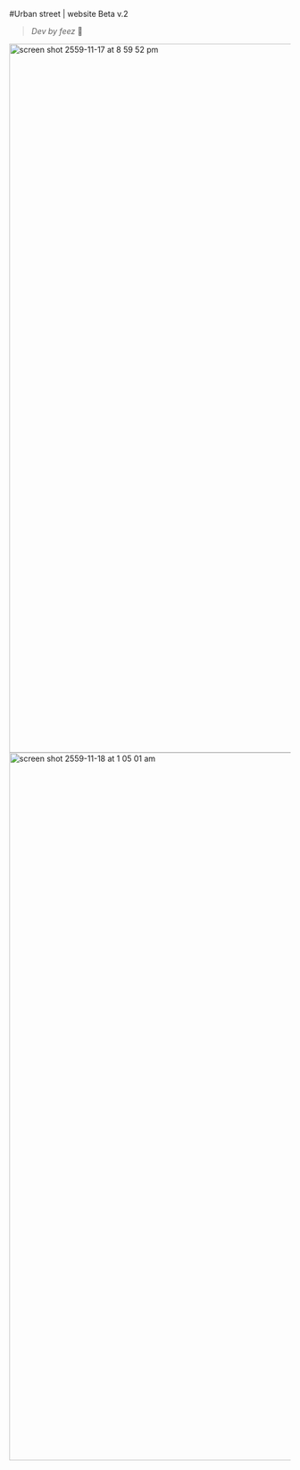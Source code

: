#Urban street | website Beta v.2 
>*Dev by feez* :leaves:

<img width="1267" alt="screen shot 2559-11-17 at 8 59 52 pm" src="https://cloud.githubusercontent.com/assets/23470045/20392106/f8292480-ad08-11e6-8704-8d2d019f832f.png">
<img width="1265" alt="screen shot 2559-11-18 at 1 05 01 am" src="https://cloud.githubusercontent.com/assets/23470045/20401355/1414bfc0-ad2b-11e6-9639-99904eb95168.png">



